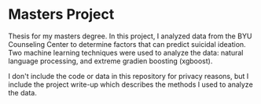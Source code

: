 # Masters Project
Thesis for my masters degree. In this project, I analyzed data from the BYU Counseling Center to determine factors that can predict suicidal ideation. Two machine learning techniques were used to analyze the data: natural language processing, and extreme gradien boosting (xgboost).

I don't include the code or data in this repository for privacy reasons, but I include the project write-up which describes the methods I used to analyze the data.


